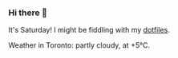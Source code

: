 ### Hi there :wave:

It's Saturday! I might be fiddling with my [dotfiles](https://github.com/bewuethr/dotfiles).

Weather in Toronto: partly cloudy, at +5°C.
